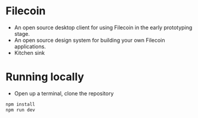 # Filecoin

- An open source desktop client for using Filecoin in the early prototyping stage.
- An open source design system for building your own Filecoin applications.
- Kitchen sink

# Running locally

- Open up a terminal, clone the repository

```sh
npm install
npm run dev
```
